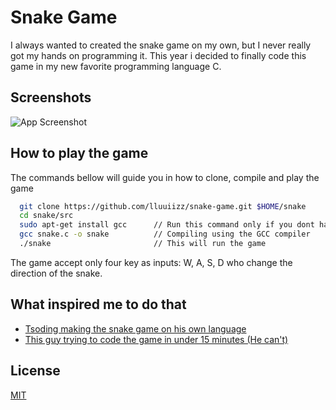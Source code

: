 
# Snake Game

I always wanted to created the snake game on my own, but I never really got my hands on programming it. This year i decided to finally code this game in my new favorite programming language C.




## Screenshots

![App Screenshot](https://gcdnb.pbrd.co/images/sL9sOmcach7W.png?o=1)


## How to play the game

The commands bellow will guide you in how to clone, compile and play the game 

```bash
  git clone https://github.com/lluuiizz/snake-game.git $HOME/snake
  cd snake/src
  sudo apt-get install gcc      // Run this command only if you dont have GCC
  gcc snake.c -o snake          // Compiling using the GCC compiler
  ./snake                       // This will run the game
```
 The game accept only four key as inputs: W, A, S, D who change the direction of the snake.
## What inspired me to do that

 - [Tsoding making the snake game on his own language](https://www.youtube.com/watch?v=ihZZB1ngJxE&t=8354s)
 - [This guy trying to code the game in under 15 minutes (He can't)](https://www.youtube.com/watch?v=AaGK-fj-BAM&t=955s)


## License

[MIT](https://choosealicense.com/licenses/mit/)

